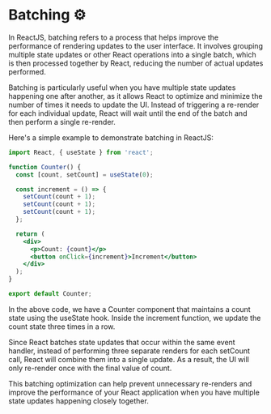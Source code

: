 # Batching ⚙️

In ReactJS, batching refers to a process that helps improve the performance of rendering updates to the user interface. It involves grouping multiple state updates or other React operations into a single batch, which is then processed together by React, reducing the number of actual updates performed.

Batching is particularly useful when you have multiple state updates happening one after another, as it allows React to optimize and minimize the number of times it needs to update the UI. Instead of triggering a re-render for each individual update, React will wait until the end of the batch and then perform a single re-render.

Here's a simple example to demonstrate batching in ReactJS:

```jsx
import React, { useState } from 'react';

function Counter() {
  const [count, setCount] = useState(0);

  const increment = () => {
    setCount(count + 1);
    setCount(count + 1);
    setCount(count + 1);
  };

  return (
    <div>
      <p>Count: {count}</p>
      <button onClick={increment}>Increment</button>
    </div>
  );
}

export default Counter;
```

In the above code, we have a Counter component that maintains a count state using the useState hook. Inside the increment function, we update the count state three times in a row.

Since React batches state updates that occur within the same event handler, instead of performing three separate renders for each setCount call, React will combine them into a single update. As a result, the UI will only re-render once with the final value of count.

This batching optimization can help prevent unnecessary re-renders and improve the performance of your React application when you have multiple state updates happening closely together.
